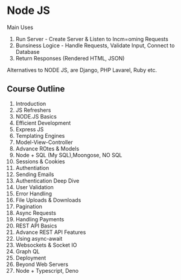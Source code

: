 # Node JS
Main Uses
1. Run Server - Create Server & Listen to Incm=oming Requests
2. Bunsiness Logice -  Handle Requests, Validate Input, Connect to Database
3. Return Responses (Rendered HTML, JSON)

Alternatives to NODE JS, are Django, PHP Lavarel, Ruby etc.

## Course Outline
1. Introduction
2. JS Refreshers
3. NODE.JS Basics
4. Efficient Development
5. Express JS
6. Templating Engines
7. Model-View-Controller
8. Advance ROtes & Models
9. Node + SQL (My SQL),Moongose, NO SQL
10. Sessions & Cookies
11. Authentiation
12. Sending Emails
13. Authentication Deep Dive
14. User Validation
15. Error Handling
16. File Uploads & Downloads
17. Pagination
18. Async Requests
19. Handling Payments
20. REST API Basics
21. Advance REST API Features
22. Using async-await
23. Websockets & Socket IO
24. Graph QL
25. Deployment
26. Beyond Web Servers
27. Node + Typescript, Deno
